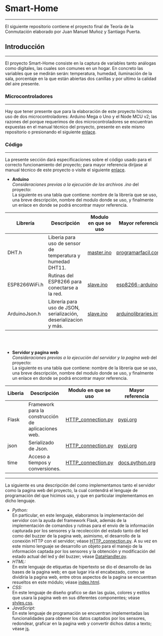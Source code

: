 # Smart-Home
---
El siguiente repositorio contiene el proyecto final de Teoría de la Conmutación elaborado por Juan Manuel Muñoz y Santiago Puerta.

## Introducción 
---
El proyecto Smart-Home consiste en la captura de variables tanto análogas como digitales, las cuales son comunes en un hogar. 
En concreto las variables que se medirán serán: temperatura, humedad, iluminación de la sala, porcentaje en la que están abiertas dos canillas y por ultimo la calidad del aire presente.

### Microcontroladores
---
Hay que tener presente que para la elaboración de este proyecto hicimos uso de dos microcontroladores: Arduino Mega o Uno y el Node MCU v2; las razones del porque requerimos de dos microcontroladores se encuentran expuestas en el manual técnico del proyecto, presente en este mismo repositorio o presionando el siguiente [enlace](https://github.com/spuertaf/smart-home/blob/main/Manual%20SmartHome.pdf).

### Código
---
La presente sección dará especificaciones sobre el código usado para el correcto funcionamiento del proyecto; para mayor referencia diríjase al manual técnico de este proyecto o visite el siguiente [enlace](https://github.com/spuertaf/smart-home/blob/main/Manual%20SmartHome.pdf).

- **Arduino** <br/>*Consideraciones previas a la ejecución de los archivos .ino* del proyecto: <br/>La siguiente es una tabla que contiene: nombre de la librería que se uso, una breve descripción, nombre del modulo donde se uso, y finalmente un enlace en donde se podrá encontrar mayor referencia.<br/>

| Librería | Descripción | Modulo en que se uso | Mayor referencia |
|----------| ------------|----------------------|------------------|
|DHT.h     |Liberia para uso de sensor de temperatura y humedad DHT11. |[master.ino](https://github.com/spuertaf/smart-home/blob/main/master.ino) | [programarfacil.com](https://programarfacil.com/blog/arduino-blog/sensor-dht11-temperatura-humedad-arduino/)|
|ESP8266WiFi.h |Rutinas del ESP8266 para conectarse a la red. | [slave.ino](https://github.com/spuertaf/smart-home/blob/main/slave.ino) | [esp8266-arduino](https://github.com/spuertaf/smart-home/blob/main/slave.ino) |
|ArduinoJson.h |Librería para uso de JSON, serialización, deserializacion y más. |[slave.ino](https://github.com/spuertaf/smart-home/blob/main/slave.ino) |[arduinolibraries.info](https://www.arduinolibraries.info/libraries/arduino-json) |  

<br/><br/>

- **Servidor y pagina web** <br/>*Consideraciones previas a la ejecución del servidor y la pagina web* del proyecto: <br/>La siguiente es una tabla que contiene: nombre de la librería que se uso, una breve descripción, nombre del modulo donde se uso, y finalmente un enlace en donde se podrá encontrar mayor referencia.<br/>

| Liberia | Descripción | Modulo en que se uso | Mayor referencia |
|---------|-------------|----------------------|------------------|
|Flask    |Framework para la construcción de aplicaciones web. | [HTTP_connection.py](https://github.com/spuertaf/smart-home/blob/main/python_server/HTTP_connection.py) | [pypi.org](https://pypi.org/project/Flask/) |
|json |Serializado de Json. | [HTTP_connection.py](https://github.com/spuertaf/smart-home/blob/main/python_server/HTTP_connection.py) |[pypi.org](https://pypi.org/project/jsonlib/) |
|time |Acceso a tiempos y conversiones. | [HTTP_connection.py](https://github.com/spuertaf/smart-home/blob/main/python_server/HTTP_connection.py) | [docs.python.org](https://docs.python.org/3/library/time.html)| 
---
La siguiente es una descripción del como implementamos tanto el servidor como la pagina web del proyecto, la cual contendrá el lenguaje de programación del que hicimos uso, y que en particular implementamos en dicho lenguaje.

- *Python:* <br/>En particular, en este lenguaje, elaboramos la implementación del servidor con la ayuda del framework Flask, además de la implementación de comandos y rutinas para el envío de la información capturada por los sensores y la recolección del estado tanto del led como del buzzer de la pagina web, asimismo, el desarrollo de la conexión HTTP con el servidor; véase [HTTP_connection.py](https://github.com/spuertaf/smart-home/blob/main/python_server/HTTP_connection.py). A su vez en este mismo lenguaje se desarrollo un objeto para el manejo de la información captada por los sensores y la obtención y modificación del estado actual del led y del buzzer; véase [DataHandler.py](https://github.com/spuertaf/smart-home/blob/main/python_server/DataHandler.py).<br/>
- *HTML:* <br/>En este lenguaje de etiquetas de hipertexto se dio el desarrollo de las bases de la pagina web; en que lugar iría el encabezado, como se dividiría la pagina web, entre otros aspectos de la pagina se encuentran resueltos en este módulo; véase [index.html](https://github.com/spuertaf/smart-home/blob/main/python_server/templates/index.html).<br/>
- *CSS:* <br/>En este lenguaje de diseño grafico se dan las guías, colores y estilos que usara la pagina web en sus diferentes componentes; véase [styles.css](https://github.com/spuertaf/smart-home/blob/main/python_server/static/css/styles.css).<br/>
- *JavaScript:* <br/>En este lenguaje de programación se encuentran implementadas las funcionalidades para obtener los datos captados por los sensores, redondear, graficar en la pagina web y convertir dichos datos a texto; véase [js](https://github.com/spuertaf/smart-home/tree/main/python_server/static/js).<br/>
<br/><br/>

